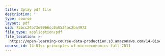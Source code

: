 ```yaml
---
title: 3play pdf file
description: ''
type: course
layout: pdf
uid: 75bcc24b73e9966dc0a8524ac2ba4972
file_type: application/pdf
file_location: >-
  https://open-learning-course-data-production.s3.amazonaws.com/14-01sc-principles-of-microeconomics-fall-2011/75bcc24b73e9966dc0a8524ac2ba4972_WRuAAoyEmY0.pdf
course_id: 14-01sc-principles-of-microeconomics-fall-2011
---
```

